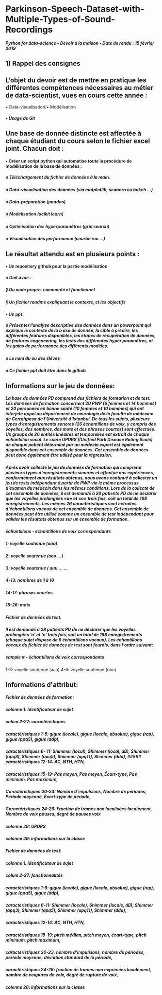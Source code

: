 # Parkinson-Speech-Dataset-with-Multiple-Types-of-Sound-Recordings
***Python for data-science - Devoir à la maison - Date de rendu : 15 février 2019***

## 1) Rappel des consignes 

## L’objet du devoir est de mettre en pratique les différentes compétences nécessaires au métier de data-scientist, vues en cours cette année :
• Data-visualisation/• Modélisation
##### • Usage de Git

## Une base de donnée distincte est affectée à chaque étudiant du cours selon le fichier excel joint. Chacun doit :
#### • Créer un script python qui automatise toute la procédure de modélisation de la base de données :
##### o Téléchargement du fichier de données à la main.
##### o Data-visualisation des données (via matplotlib, seaborn ou bokeh …)
##### o Data-préparation (pandas)
##### o Modélisation (scikit learn)
##### o Optimisation des hyperparamètres (grid search)
##### o Visualisation des performance (courbe roc …)

## Le résultat attendu est en plusieurs points :
#### • Un repository github pour la partie modélisation
##### o Doit avoir :
##### § Du code propre, commenté et fonctionnel
##### § Un fichier readme expliquant le contexte, et les objectifs
#### • Un ppt :
##### o Présenter l’analyse descriptive des données dans un powerpoint qui explique le contexte de la b ase de donnée, la cible à prédire, les différentes features disponibles, les étapes de récupération de données, de features engeneering, les tests des différentes hyper paramètres, et les gains de performance des différents modèles.
##### o Le nom du ou des élèves
##### o Ce fichier ppt doit être dans le github

## Informations sur le jeu de données:

##### La base de données PD comprend des fichiers de formation et de test. Les données de formation concernent 20 PWP (6 femmes et 14 hommes) et 20 personnes en bonne santé (10 femmes et 10 hommes) qui ont interjeté appel au département de neurologie de la faculté de médecine de Cerrahpasa de l’Université d’Istanbul. De tous les sujets, plusieurs types d’enregistrements sonores (26 échantillons de voix, y compris des voyelles, des nombres, des mots et des phrases courtes) sont effectués. Un groupe de 26 entités linéaires et temporelles est extrait de chaque échantillon vocal. Le score UPDRS ((Unified Park Disease Rating Scale) de chaque patient déterminé par un médecin expert est également disponible dans cet ensemble de données. Cet ensemble de données peut donc également être utilisé pour la régression. 

##### Après avoir collecté le jeu de données de formation qui comprend plusieurs types d’enregistrements sonores et effectué nos expériences, conformément aux résultats obtenus, nous avons continué à collecter un jeu de tests indépendant à partir de PWP via le même processus d’examen du médecin dans les mêmes conditions. Lors de la collecte de cet ensemble de données, il est demandé à 28 patients PD de ne déclarer que les voyelles prolongées «a» et «o» trois fois, soit un total de 168 enregistrements. Les mêmes 26 caractéristiques sont extraites d'échantillons vocaux de cet ensemble de données. Cet ensemble de données peut être utilisé comme un ensemble de test indépendant pour valider les résultats obtenus sur un ensemble de formation. 

##### échantillons - échantillons de voix correspondants 
##### 1: voyelle soutenue (aaa) 
##### 2: voyelle soutenue (ooo ...) 
##### 3: voyelle soutenue ( uuu ... ... 
##### 4-13: nombres de 1 à 10 
##### 14-17: phrases courtes 
##### 18-26: mots 

##### Fichier de données de test: 
##### Il est demandé à 28 patients PD de ne déclarer que les voyelles prolongées 'a' et 'o' trois fois, soit un total de 168 enregistrements (chaque sujet dispose de 6 échantillons vocaux). Les échantillons vocaux du fichier de données de test sont fournis. dans l'ordre suivant: 

##### sample # - échantillons de voix correspondants 
1-3: voyelle soutenue (aaa) 
4-6: voyelle soutenue (ooo) 


## Informations d'attribut:

##### Fichier de données de formation: 
##### colonne 1: identificateur de sujet 

##### colum 2-27: caractéristiques 
##### caractéristiques 1-5: gigue (locale), gigue (locale, absolue), gigue (rap), gigue (ppq5), gigue (ddp),  
##### caractéristiques 6- 11: Shimmer (local), Shimmer (local, dB), Shimmer (apq3), Shimmer (apq5), Shimmer (apq11), Shimmer (dda),  ##### caractéristiques 12-14: AC, NTH, HTN, 
##### caractéristiques 15-19: Pas moyen, Pas moyen, Écart-type, Pas minimum, Pas maximum, 
##### Caractéristiques 20-23: Nombre d'impulsions, Nombre de périodes, Période moyenne, Écart-type de période, 
##### Caractéristiques 24-26: Fraction de trames non localisées localement, Nombre de voix pauses, degré de pauses voix 

##### colonne 28: UPDRS 
##### colonne 29: informations sur la classe 

##### Fichier de données de test: 
##### colonne 1: identificateur de sujet 

##### colum 2-27: fonctionnalités 
##### caractéristiques 1-5: gigue (locale), gigue (locale, absolue), gigue (rap), gigue (ppq5), gigue (ddp), 
##### caractéristiques 6-11: Shimmer (locale), Shimmer (locale, dB), Shimmer (apq3), Shimmer (apq5), Shimmer (apq11), Shimmer (dda), 
##### caractéristiques 12-14: AC, NTH, HTN, 
##### caractéristiques 15-19: pitch médian, pitch moyen, écart-type, pitch minimum, pitch maximum, 
##### caractéristiques 20-23: nombre d'impulsions, nombre de périodes, période moyenne, déviation standard de la période, 
##### caractéristiques 24-26: fraction de trames non exprimées localement, nombre de coupures de voix, degré de rupture de voix, 

##### colonne 28: informations sur la classe 
